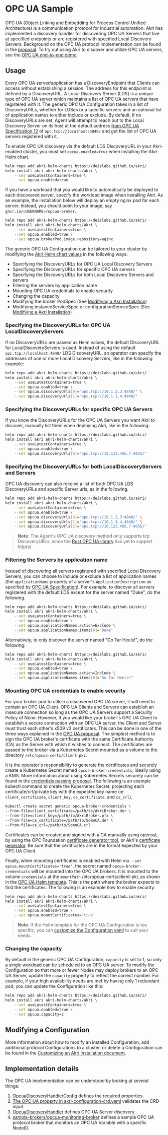 # OPC UA Sample
OPC UA (Object Linking and Embedding for Process Control Unified Architecture) is a communication protocol for
industrial automation. Akri has implemented a discovery handler for discovering OPC UA Servers that live at specified endpoints or are registered with specified Local Discovery Servers. Background on the OPC UA protocol implementation can be found in the [proposal](proposals/opcua.md). To try out using Akri to discover and utilize OPC UA servers, see the [OPC UA end-to-end demo](./opcua-demo.md).

## Usage
Every OPC UA server/application has a DiscoveryEndpoint that Clients can access without establishing a session. The
address for this endpoint is defined by a DiscoveryURL. A Local Discovery Server (LDS) is a unique type of OPC UA server
which maintains a list of OPC UA servers that have registered with it. The generic OPC UA Configuration takes in a list of
DiscoveryURLs, whether for LDSes or a specific servers and an optional list of application names to either include or exclude. By default, if no DiscoveryURLs are set, Agent will attempt to reach out to the Local Discovery Server on its host at the default address [from OPC UA Specification
12](https://reference.opcfoundation.org/v104/Core/docs/Part6/7.6/) of `opc.tcp://localhost:4840/` and get the list of
OPC UA servers registered with it. 

To enable OPC UA discovery via the default LDS DiscoveryURL in your Akri-enabled cluster, you must set
`opcua.enabled=true` when installing the Akri Helm chart.  
```bash
helm repo add akri-helm-charts https://deislabs.github.io/akri/
helm install akri akri-helm-charts/akri \
    --set useLatestContainers=true \
    --set opcua.enabled=true 
```

If you have a workload that you would like to automatically be deployed to each discovered server, specify the workload image when installing Akri. As an example, the installation below will deploy an
empty nginx pod for each server. Instead, you should point to your image, say `ghcr.io/<USERNAME>/opcua-broker`.
```bash
helm repo add akri-helm-charts https://deislabs.github.io/akri/
helm install akri akri-helm-charts/akri \
    --set useLatestContainers=true \
    --set opcua.enabled=true \
    --set opcua.brokerPod.image.repository=nginx
```

The generic OPC UA Configuration can be tailored to your cluster by modifying the [Akri Helm chart
values](../deployment/helm/values.yaml) in the following ways:

* Specifying the DiscoveryURLs for OPC UA Local Discovery Servers
* Specifying the DiscoveryURLs for specific OPC UA servers
* Specifying the DiscoveryURLs for both Local Discovery Servers and servers
* Filtering the servers by application name
* Mounting OPC UA credentials to enable security
* Changing the capacity
* Modifying the broker PodSpec (See [Modifying a Akri
  Installation](./modifying-a-akri-installation#modifying-the-brokerpodspec))
* Modifying instanceServiceSpec or configurationServiceSpec (See [Modifying a Akri
  Installation](./modifying-a-akri-installation#modifying-instanceservicespec-or-configurationservicespec))

### Specifying the DiscoveryURLs for OPC UA LocalDiscoveryServers
If no DiscoveryURLs are passed as Helm values, the default DiscoveryURL for LocalDiscoveryServers is used. Instead of
using the default `opc.tcp://localhost:4840/` LDS DiscoveryURL, an operator can specify the addresses of one or more
Local Discovery Servers, like in the following example:
```bash
helm repo add akri-helm-charts https://deislabs.github.io/akri/
helm install akri akri-helm-charts/akri \
    --set useLatestContainers=true \
    --set opcua.enabled=true \
    --set opcua.discoveryUrls[0]="opc.tcp://10.1.2.3:4840/" \
    --set opcua.discoveryUrls[1]="opc.tcp://10.1.3.4:4840/" 
```

### Specifying the DiscoveryURLs for specific OPC UA Servers
If you know the DiscoveryURLs for the OPC UA Servers you want Akri to discover, manually list them when deploying Akri, like in the following:
```bash
helm repo add akri-helm-charts https://deislabs.github.io/akri/
helm install akri akri-helm-charts/akri \
    --set useLatestContainers=true \
    --set opcua.enabled=true \
    --set opcua.discoveryUrls[0]="opc.tcp://10.123.456.7:4855/"
```

### Specifying the DiscoveryURLs for both LocalDiscoveryServers and Servers
OPC UA discovery can also receive a list of both OPC UA LDS DiscoveryURLs and specific Server urls, as in the following.

```bash
helm repo add akri-helm-charts https://deislabs.github.io/akri/
helm install akri akri-helm-charts/akri \
    --set useLatestContainers=true \
    --set opcua.enabled=true \
    --set opcua.discoveryUrls[0]="opc.tcp://10.1.2.3:4840/" \
    --set opcua.discoveryUrls[1]="opc.tcp://10.1.3.4:4840/" \
    --set opcua.discoveryUrls[2]="opc.tcp://10.123.456.7:4855/"
```

>**Note**: The Agent's OPC UA discovery method only supports tcp DiscoveryURLs, since the [Rust OPC UA
library](https://github.com/locka99/opcua) has yet to support http(s).

### Filtering the Servers by application name
Instead of discovering all servers registered with specified Local Discovery Servers, you can choose
to include or exclude a list of application names (the `applicationName` property of a server's `ApplicationDescription`
as specified by [OPC UA Specification](https://reference.opcfoundation.org/v104/Core/DataTypes/ApplicationDescription/)). For example, to discover all servers registered with the default LDS except for
the server named "Duke", do the following.
```bash
helm repo add akri-helm-charts https://deislabs.github.io/akri/
helm install akri akri-helm-charts/akri \
    --set useLatestContainers=true \
    --set opcua.enabled=true \
    --set opcua.applicationNames.action=Exclude \
    --set opcua.applicationNames.items[0]="Duke"
```
Alternatively, to only discover the server named "Go Tar Heels!", do the following:
```bash
helm repo add akri-helm-charts https://deislabs.github.io/akri/
helm install akri akri-helm-charts/akri \
    --set useLatestContainers=true \
    --set opcua.enabled=true \
    --set opcua.applicationNames.action=Include \
    --set opcua.applicationNames.items[0]="Go Tar Heels!"
```

### Mounting OPC UA credentials to enable security
For your broker pod to utilize a discovered OPC UA server, it will need to contain an OPC UA Client. OPC UA Clients and Servers can establish an insecure connection so long as the OPC UA Servers support a Security Policy of None. However, if you would like your broker's OPC UA Client to establish a secure connection with an OPC UA server, the Client and Server must trust each other's x509 v3 certificates. This can be done in one of the three ways explained
in the [OPC UA proposal](./proposals/opcua.md#giving-proper-credentials-to-the-akri-broker). The simplest method is to
sign the OPC UA broker's certificate with the same Certificate Authority (CA) as the Server with which it
wishes to connect. The certificates are passed to the broker via a Kubernetes Secret mounted as a volume to the directory `/etc/opcua-certs/client-pki`.

It is the operator's responsibility to generate the certificates and securely create a Kubernetes Secret named
`opcua-broker-credentials`, ideally using a KMS. More information about using Kubernetes Secrets securely can be found
in the [credentials passing proposal](proposals/credentials-passing.md). The following is an example kubectl command to
create the Kubernetes Secret, projecting each certificate/crl/private key with the expected key name (ie
`client_certificate`, `client_key`, `ca_certificate`, and `ca_crl`).
``` bash
kubectl create secret generic opcua-broker-credentials \
--from-file=client_certificate=/path/to/AkriBroker.der \
--from-file=client_key=/path/to/AkriBroker.pfx \
--from-file=ca_certificate=/path/to/SomeCA.der \
--from-file=ca_crl=/path/to/SomeCA.crl
```
Certificates can be created and signed with a CA manually using openssl, by using the OPC Foundation [certificate
generator tool](https://github.com/OPCFoundation/Misc-Tools), or Akri's [certificate generator](../samples/opcua-certificate-generator/README.md). Be sure that the certificates are in the format expected by your OPC UA Client.

Finally, when mounting certificates is enabled with Helm via `--set opcua.mountCertificates='true'`, the
secret named `opcua-broker-credentials` will be mounted into the OPC UA brokers. It is mounted to the volume
`credentials` at the `mountPath` /etc/opcua-certs/client-pki, as shown in the [OPC UA Helm
template](../deployment/helm/templates/opcua.yaml). This is the path where the broker expects to find the
certificates. The following is an example how to enable security:
```bash
helm repo add akri-helm-charts https://deislabs.github.io/akri/
helm install akri akri-helm-charts/akri \
    --set useLatestContainers=true \
    --set opcua.enabled=true \
    --set opcua.mountCertificates='true'
```
>**Note**: If the Helm template for the OPC UA Configuration is too specific, you can [customize the Configuration yaml](./customizing-akri-installation.md#generating-modifying-and-applying-a-custom-configuration) to suit your needs.

### Changing the capacity
By default in the generic OPC UA Configuration, `capacity` is set to 1, so only a single workload can be scheduled to an OPC UA server. To modify the Configuration so that more or fewer Nodes may deploy brokers to an OPC UA Server, update the
`capacity` property to reflect the correct number. For example, if your high availability needs are met by having only
1 redundant pod, you can update the Configuration like this:
```bash
helm repo add akri-helm-charts https://deislabs.github.io/akri/
helm install akri akri-helm-charts/akri \
    --set useLatestContainers=true \
    --set opcua.enabled=true \
    --set opcua.capacity=2
```

## Modifying a Configuration
More information about how to modify an installed Configuration, add additional protocol Configurations to a cluster, or
delete a Configuration can be found in the [Customizing an Akri Installation
document](./customizing-akri-installation.md).

## Implementation details
The OPC UA implementation can be understood by looking at several things:
1. [OpcuaDiscoveryHandlerConfig](../shared/src/akri/configuration.rs) defines the required properties.
1. [The OPC UA property in akri-configuration-crd.yaml](../deployment/helm/crds/akri-configuration-crd.yaml) validates
   the CRD input.
1. [OpcuaDiscoveryHandler](../agent/src/protocols/opcua/discovery_handler.rs) defines OPC UA Server discovery.
1. [sample-brokers/opcua-monitoring-broker](../samples/brokers/opcua-monitoring-broker) defines a sample OPC UA protocol broker
   that monitors an OPC UA Variable with a specific NodeID.
